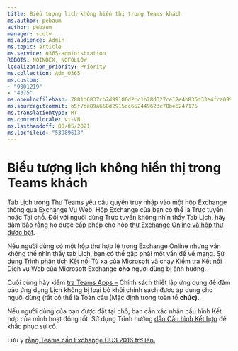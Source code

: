 ```yaml
---
title: Biểu tượng lịch không hiển thị trong Teams khách
ms.author: pebaum
author: pebaum
manager: scotv
ms.audience: Admin
ms.topic: article
ms.service: o365-administration
ROBOTS: NOINDEX, NOFOLLOW
localization_priority: Priority
ms.collection: Adm_O365
ms.custom:
- "9001219"
- "4375"
ms.openlocfilehash: 7881d6837cb7d99180d2cc1b28d327ce12e4b836d33e4fca099569d4f72510fa
ms.sourcegitcommit: b5f7da89a650d2915dc652449623c78be6247175
ms.translationtype: MT
ms.contentlocale: vi-VN
ms.lasthandoff: 08/05/2021
ms.locfileid: "53989613"
---
```

# <a name="calendar-icon-not-showing-in-teams-client"></a>Biểu tượng lịch không hiển thị trong Teams khách

Tab Lịch trong Thư Teams yêu cầu quyền truy nhập vào một hộp Exchange thông qua Exchange Vụ Web. Hộp Exchange của bạn có thể là Trực tuyến hoặc Tại chỗ. Đối với người dùng Trực tuyến không nhìn thấy Tab Lịch, hãy đảm bảo rằng họ được cấp phép cho hộp [thư Exchange Online và hộp thư được bật](https://docs.microsoft.com/exchange/recipients-in-exchange-online/create-user-mailboxes).

Nếu người dùng có một hộp thư hợp lệ trong Exchange Online nhưng vẫn không thể nhìn thấy tab Lịch, bạn có thể gặp phải một vấn đề về mạng. Sử dụng [Trình phân tích Kết nối Từ xa của](https://testconnectivity.microsoft.com/) Microsoft và chạy Kiểm tra Kết nối Dịch vụ Web của Microsoft Exchange **cho** người dùng bị ảnh hưởng.

Cuối cùng hãy kiểm [tra Teams Apps –](https://admin.teams.microsoft.com/policies/app-setup) Chính sách thiết lập ứng dụng để đảm bảo ứng dụng Lịch không bị loại bỏ khỏi chính sách được áp dụng cho người dùng (rất có thể là Toàn cầu (Mặc định trong toàn tổ **chức).**

Nếu người dùng của bạn được đặt tại chỗ, bạn cần xác nhận cấu hình Kết hợp của mình hoạt động tốt. Sử dụng Trình hướng [dẫn Cấu hình Kết hợp](https://docs.microsoft.com/exchange/hybrid-deployment/hybrid-agent) để khắc phục sự cố.

Lưu ý [rằng Teams cần Exchange CU3 2016 trở lên.](https://docs.microsoft.com/microsoftteams/exchange-teams-interact)
